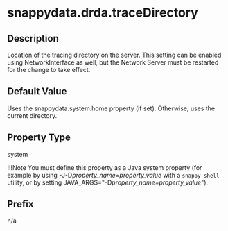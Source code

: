 # snappydata.drda.traceDirectory

## Description

Location of the tracing directory on the server. This setting can be enabled using NetworkInterface as well, but the Network Server must be restarted for the change to take effect.

## Default Value

Uses the snappydata.system.home property (if set). Otherwise, uses the current directory.

## Property Type

system

!!!Note 
	You must define this property as a Java system property (for example by using -J-D*property\_name*=*property\_value* with a `snappy-shell` utility, or by setting JAVA\_ARGS="-D*property\_name*=*property\_value*").</p>

## Prefix

n/a
